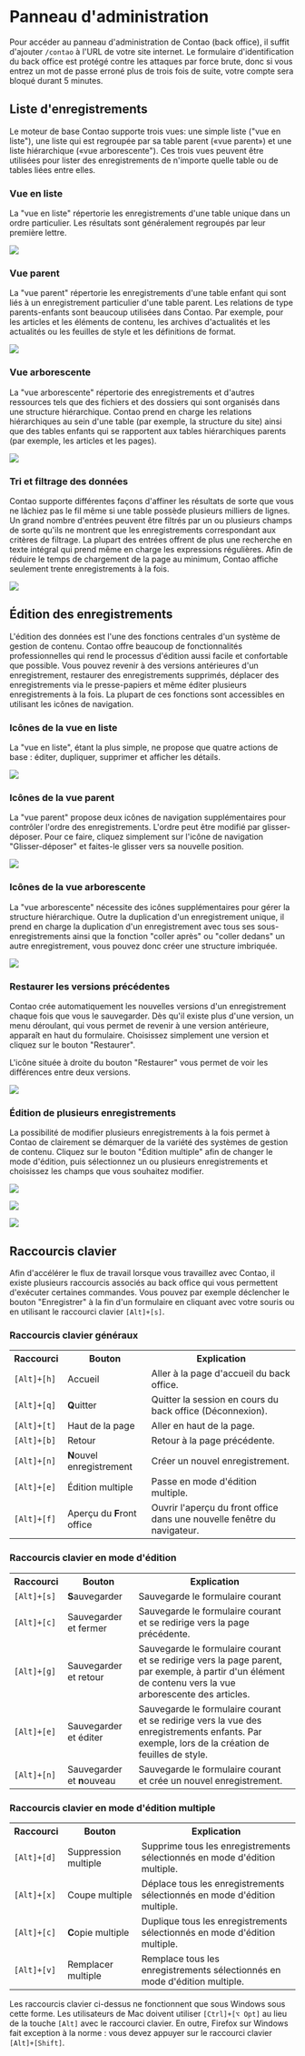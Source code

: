 # Panneau d'administration

Pour accéder au panneau d'administration de Contao (back office), il suffit 
d'ajouter `/contao` à l'URL de votre site internet. Le formulaire 
d'identification du back office est protégé contre les attaques par force brute, 
donc si vous entrez un mot de passe erroné plus de trois fois de suite, votre 
compte sera bloqué durant 5 minutes.

## Liste d'enregistrements

Le moteur de base Contao supporte trois vues: une simple liste ("vue en liste"), 
une liste qui est regroupée par sa table parent («vue parent») et une liste 
hiérarchique («vue arborescente"). Ces trois vues peuvent être utilisées pour 
lister des enregistrements de n'importe quelle table ou de tables liées entre 
elles.


### Vue en liste

La "vue en liste" répertorie les enregistrements d'une table unique dans un 
ordre particulier. Les résultats sont généralement regroupés par leur première 
lettre.

![](https://raw.github.com/contao/docs/3.1/manual/fr/images/vue-liste.jpg)


### Vue parent

La "vue parent" répertorie les enregistrements d'une table enfant qui sont liés 
à un enregistrement particulier d'une table parent. Les relations de type 
parents-enfants sont beaucoup utilisées dans Contao. Par exemple, pour les 
articles et les éléments de contenu, les archives d'actualités et les actualités 
ou les feuilles de style et les définitions de format.

![](https://raw.github.com/contao/docs/3.1/manual/fr/images/vue-parent.jpg)


### Vue arborescente

La "vue arborescente" répertorie des enregistrements et d'autres ressources tels 
que des fichiers et des dossiers qui sont organisés dans une structure 
hiérarchique. Contao prend en charge les relations hiérarchiques au sein d'une 
table (par exemple, la structure du site) ainsi que des tables enfants qui se 
rapportent aux tables hiérarchiques parents (par exemple, les articles et les 
pages).

![](https://raw.github.com/contao/docs/3.1/manual/fr/images/vue-arborescente.jpg)


### Tri et filtrage des données

Contao supporte différentes façons d'affiner les résultats de sorte que vous ne 
lâchiez pas le fil même si une table possède plusieurs milliers de lignes. Un 
grand nombre d'entrées peuvent être filtrés par un ou plusieurs champs de sorte 
qu'ils ne montrent que les enregistrements correspondant aux critères de 
filtrage. La plupart des entrées offrent de plus une recherche en texte intégral 
qui prend même en charge les expressions régulières. Afin de réduire le temps de 
chargement de la page au minimum, Contao affiche seulement trente 
enregistrements à la fois.

![](https://raw.github.com/contao/docs/3.1/manual/fr/images/trier-et-filtrer.jpg)


## Édition des enregistrements

L'édition des données est l'une des fonctions centrales d'un système de gestion 
de contenu. Contao offre beaucoup de fonctionnalités professionnelles qui rend 
le processus d'édition aussi facile et confortable que possible. Vous pouvez 
revenir à des versions antérieures d'un enregistrement, restaurer des 
enregistrements supprimés, déplacer des enregistrements via le presse-papiers et 
même éditer plusieurs enregistrements à la fois. La plupart de ces fonctions 
sont accessibles en utilisant les icônes de navigation.


### Icônes de la vue en liste

La "vue en liste", étant la plus simple, ne propose que quatre actions de base : 
éditer, dupliquer, supprimer et afficher les détails.

![](https://raw.github.com/contao/docs/3.1/manual/fr/images/vue-liste-icones.jpg)


### Icônes de la vue parent

La "vue parent" propose deux icônes de navigation supplémentaires pour contrôler 
l'ordre des enregistrements. L'ordre peut être modifié par glisser-déposer. Pour 
ce faire, cliquez simplement sur l'icône de navigation "Glisser-déposer" et 
faites-le glisser vers sa nouvelle position.

![](https://raw.github.com/contao/docs/3.1/manual/fr/images/vue-parent-icones.jpg)


### Icônes de la vue arborescente

La "vue arborescente" nécessite des icônes supplémentaires pour gérer la 
structure hiérarchique. Outre la duplication d'un enregistrement unique, il 
prend en charge la duplication d'un enregistrement avec tous ses 
sous-enregistrements ainsi que la fonction "coller après" ou "coller dedans" un 
autre enregistrement, vous pouvez donc créer une structure imbriquée.

![](https://raw.github.com/contao/docs/3.1/manual/fr/images/vue-arborescente-icones.jpg)


### Restaurer les versions précédentes

Contao crée automatiquement les nouvelles versions d'un enregistrement chaque 
fois que vous le sauvegarder. Dès qu'il existe plus d'une version, un menu 
déroulant, qui vous permet de revenir à une version antérieure, apparaît en haut 
du formulaire. Choisissez simplement une version et cliquez sur le bouton 
"Restaurer".

L'icône située à droite du bouton "Restaurer" vous permet de voir les 
différences entre deux versions.

![](https://raw.github.com/contao/docs/3.1/manual/fr/images/version.jpg)


### Édition de plusieurs enregistrements

La possibilité de modifier plusieurs enregistrements à la fois permet à Contao 
de clairement se démarquer de la variété des systèmes de gestion de contenu. 
Cliquez sur le bouton "Édition multiple" afin de changer le mode d'édition, puis 
sélectionnez un ou plusieurs enregistrements et choisissez les champs que vous 
souhaitez modifier.

![](https://raw.github.com/contao/docs/3.1/manual/fr/images/sselectionner-multiple-enregistrements.jpg)

![](https://raw.github.com/contao/docs/3.1/manual/fr/images/selectionner-champs-a-editer.jpg)

![](https://raw.github.com/contao/docs/3.1/manual/fr/images/editer-multiple-enregistrements.jpg)


## Raccourcis clavier

Afin d'accélérer le flux de travail lorsque vous travaillez avec Contao, il 
existe plusieurs raccourcis associés au back office qui vous permettent 
d'exécuter certaines commandes. Vous pouvez par exemple déclencher le bouton 
"Enregistrer" à la fin d'un formulaire en cliquant avec votre souris ou en 
utilisant le raccourci clavier `[Alt]+[s]`.


### Raccourcis clavier généraux

<table>
<tr>
  <th>Raccourci</th>
  <th>Bouton</th>
  <th>Explication</th>
</tr>
<tr>
  <td><code>[Alt]+[h]</code></td>
  <td>Accueil</td>
  <td>Aller à la page d'accueil du back office.</td>
</tr>
<tr>
  <td><code>[Alt]+[q]</code></td>
  <td><b>Q</b>uitter</td>
  <td>Quitter la session en cours du back office (Déconnexion).</td>
</tr>
<tr>
  <td><code>[Alt]+[t]</code></td>
  <td>Haut de la page</td>
  <td>Aller en haut de la page.</td>
</tr>
<tr>
  <td><code>[Alt]+[b]</code></td>
  <td>Retour</td>
  <td>Retour à la page précédente.</td>
</tr>
<tr>
  <td><code>[Alt]+[n]</code></td>
  <td><b>N</b>ouvel enregistrement</td>
  <td>Créer un nouvel enregistrement.</td>
</tr>
<tr>
  <td><code>[Alt]+[e]</code></td>
  <td>Édition multiple</td>
  <td>Passe en mode d'édition multiple.</td>
</tr>
<tr>
  <td><code>[Alt]+[f]</code></td>
  <td>Aperçu du <b>F</b>ront office</td>
  <td>Ouvrir l'aperçu du front office dans une nouvelle fenêtre du navigateur.
  </td>
</tr>
</table>


### Raccourcis clavier en mode d'édition

<table>
<tr>
  <th>Raccourci</th>
  <th>Bouton</th>
  <th>Explication</th>
</tr>
<tr>
  <td><code>[Alt]+[s]</code></td>
  <td><b>S</b>auvegarder</td>
  <td>Sauvegarde le formulaire courant</td>
</tr>
<tr>
  <td><code>[Alt]+[c]</code></td>
  <td>Sauvegarder et fermer</td>
  <td>Sauvegarde le formulaire courant et se redirige vers la page précédente.
  </td>
</tr>
<tr>
  <td><code>[Alt]+[g]</code></td>
  <td>Sauvegarder et retour</td>
  <td>Sauvegarde le formulaire courant et se redirige vers la page parent, par 
  exemple, à partir d'un élément de contenu vers la vue arborescente des 
  articles.</td>
</tr>
<tr>
  <td><code>[Alt]+[e]</code></td>
  <td>Sauvegarder et éditer</td>
  <td>Sauvegarde le formulaire courant et se redirige vers la vue des 
  enregistrements enfants. Par exemple, lors de la création de feuilles de 
  style.</td>
</tr>
<tr>
  <td><code>[Alt]+[n]</code></td>
  <td>Sauvegarder et <b>n</b>ouveau</td>
  <td>Sauvegarde le formulaire courant et crée un nouvel enregistrement.</td>
</tr>
</table>


### Raccourcis clavier en mode d'édition multiple

<table>
<tr>
  <th>Raccourci</th>
  <th>Bouton</th>
  <th>Explication</th>
</tr>
<tr>
  <td><code>[Alt]+[d]</code></td>
  <td>Suppression multiple</td>
  <td>Supprime tous les enregistrements sélectionnés en mode d'édition 
  multiple.</td>
</tr>
<tr>
  <td><code>[Alt]+[x]</code></td>
  <td>Coupe multiple</td>
  <td>Déplace tous les enregistrements sélectionnés en mode d'édition 
  multiple.</td>
</tr>
<tr>
  <td><code>[Alt]+[c]</code></td>
  <td><b>C</b>opie multiple</td>
  <td>Duplique tous les enregistrements sélectionnés en mode d'édition 
  multiple.</td>
</tr>
<tr>
  <td><code>[Alt]+[v]</code></td>
  <td>Remplacer multiple</td>
  <td>Remplace tous les enregistrements sélectionnés en mode d'édition 
  multiple.</td>
</tr>
</table>

Les raccourcis clavier ci-dessus ne fonctionnent que sous Windows sous cette 
forme. Les utilisateurs de Mac doivent utiliser `[Ctrl]+[⌥ Opt]` au lieu de la 
touche `[Alt]` avec le raccourci clavier. En outre, Firefox sur Windows fait 
exception à la norme : vous devez appuyer sur le raccourci clavier 
`[Alt]+[Shift]`.
